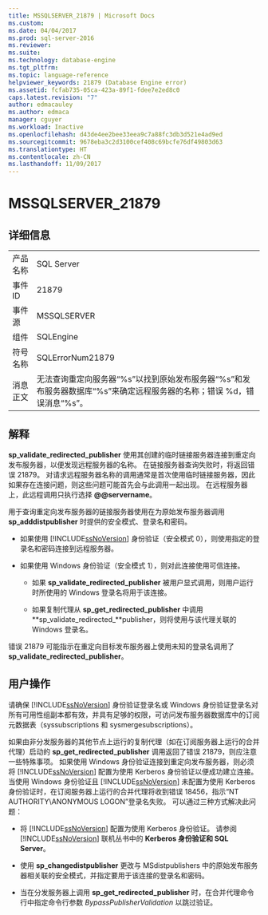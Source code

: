 ```yaml
---
title: MSSQLSERVER_21879 | Microsoft Docs
ms.custom: 
ms.date: 04/04/2017
ms.prod: sql-server-2016
ms.reviewer: 
ms.suite: 
ms.technology: database-engine
ms.tgt_pltfrm: 
ms.topic: language-reference
helpviewer_keywords: 21879 (Database Engine error)
ms.assetid: fcfab735-05ca-423a-89f1-fdee7e2ed8c0
caps.latest.revision: "7"
author: edmacauley
ms.author: edmaca
manager: cguyer
ms.workload: Inactive
ms.openlocfilehash: d43de4ee2bee33eea9c7a88fc3db3d521e4ad9ed
ms.sourcegitcommit: 9678eba3c2d3100cef408c69bcfe76df49803d63
ms.translationtype: HT
ms.contentlocale: zh-CN
ms.lasthandoff: 11/09/2017
---
```

# <a name="mssqlserver21879"></a>MSSQLSERVER_21879
  
## <a name="details"></a>详细信息  
  
|||  
|-|-|  
|产品名称|SQL Server|  
|事件 ID|21879|  
|事件源|MSSQLSERVER|  
|组件|SQLEngine|  
|符号名称|SQLErrorNum21879|  
|消息正文|无法查询重定向服务器“%s”以找到原始发布服务器“%s”和发布服务器数据库“%s”来确定远程服务器的名称；错误 %d，错误消息“%s”。|  
  
## <a name="explanation"></a>解释  
**sp_validate_redirected_publisher** 使用其创建的临时链接服务器连接到重定向发布服务器，以便发现远程服务器的名称。 在链接服务器查询失败时，将返回错误 21879。 对请求远程服务器名称的调用通常是首次使用临时链接服务器，因此如果存在连接问题，则这些问题可能首先会与此调用一起出现。 在远程服务器上，此远程调用只执行选择 **@@servername**。  
  
用于查询重定向发布服务器的链接服务器使用在为原始发布服务器调用 **sp_adddistpublisher** 时提供的安全模式、登录名和密码。  
  
-   如果使用 [!INCLUDE[ssNoVersion](../../includes/ssnoversion-md.md)] 身份验证（安全模式 0），则使用指定的登录名和密码连接到远程服务器。  
  
-   如果使用 Windows 身份验证（安全模式 1），则对此连接使用可信连接。  
  
    -   如果 **sp_validate_redirected_publisher** 被用户显式调用，则用户运行时所使用的 Windows 登录名将用于该连接。  
  
    -   如果复制代理从 **sp_get_redirected_publisher** 中调用 **sp_validate_redirected_**publisher，则将使用与该代理关联的 Windows 登录名。  
  
错误 21879 可能指示在重定向目标发布服务器上使用未知的登录名调用了 **sp_validate_redirected_publisher**。  
  
## <a name="user-action"></a>用户操作  
请确保 [!INCLUDE[ssNoVersion](../../includes/ssnoversion-md.md)] 身份验证登录名或 Windows 身份验证登录名对所有可用性组副本都有效，并具有足够的权限，可访问发布服务器数据库中的订阅元数据表（syssubscriptions 和 sysmergesubscriptions）。  
  
如果由非分发服务器的其他节点上运行的复制代理（如在订阅服务器上运行的合并代理）启动的 **sp_get_redirected_publisher** 调用返回了错误 21879，则应注意一些特殊事项。 如果使用 Windows 身份验证连接到重定向发布服务器，则必须将 [!INCLUDE[ssNoVersion](../../includes/ssnoversion-md.md)] 配置为使用 Kerberos 身份验证以便成功建立连接。 当使用 Windows 身份验证且 [!INCLUDE[ssNoVersion](../../includes/ssnoversion-md.md)] 未配置为使用 Kerberos 身份验证时，在订阅服务器上运行的合并代理将收到错误 18456，指示“NT AUTHORITY\ANONYMOUS LOGON”登录名失败。 可以通过三种方式解决此问题：  
  
-   将 [!INCLUDE[ssNoVersion](../../includes/ssnoversion-md.md)] 配置为使用 Kerberos 身份验证。 请参阅 [!INCLUDE[ssNoVersion](../../includes/ssnoversion-md.md)] 联机丛书中的 **Kerberos 身份验证和 SQL Server**。  
  
-   使用 **sp_changedistpublisher** 更改与 MSdistpublishers 中的原始发布服务器相关联的安全模式，并指定要用于该连接的登录名和密码。  
  
-   当在分发服务器上调用 **sp_get_redirected_publisher** 时，在合并代理命令行中指定命令行参数 *BypassPublisherValidation* 以跳过验证。  
  

